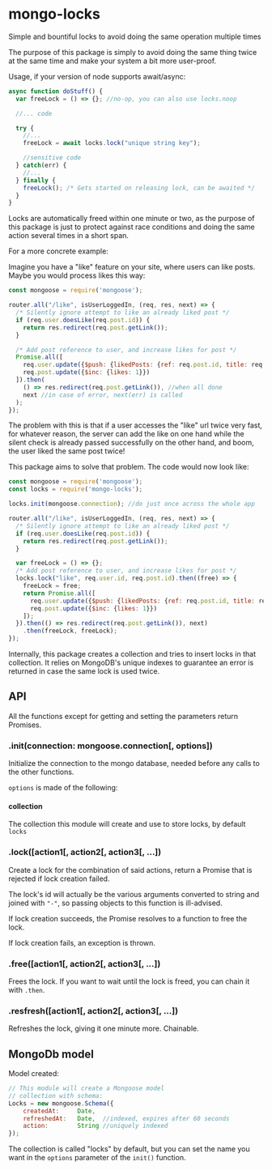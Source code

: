 # mongo-locks
Simple and bountiful locks to avoid doing the same operation multiple times

The purpose of this package is simply to avoid doing the same thing twice at the same time
and make your system a bit more user-proof.

Usage, if your version of node supports await/async:

```js
async function doStuff() {
  var freeLock = () => {}; //no-op, you can also use locks.noop

  //... code

  try {
    //...
    freeLock = await locks.lock("unique string key");

    //sensitive code
  } catch(err) {
    //...
  } finally {
    freeLock(); /* Gets started on releasing lock, can be awaited */
  }
}
```

Locks are automatically freed within one minute or two, as the purpose of this package is just to protect against
race conditions and doing the same action several times in a short span.

For a more concrete example:

Imagine you have a "like" feature on your site, where users can like posts. Maybe you would
process likes this way:

```js
const mongoose = require('mongoose');

router.all("/like", isUserLoggedIn, (req, res, next) => {
  /* Silently ignore attempt to like an already liked post */
  if (req.user.doesLike(req.post.id)) {
    return res.redirect(req.post.getLink()); 
  }

  /* Add post reference to user, and increase likes for post */
  Promise.all([
    req.user.update({$push: {likedPosts: {ref: req.post.id, title: req.post.title}}}),
    req.post.update({$inc: {likes: 1}})
  ]).then(
    () => res.redirect(req.post.getLink()), //when all done
    next //in case of error, next(err) is called
  );
});
```

The problem with this is that if a user accesses the "like" url twice very fast, for whatever
reason, the server can add the like on one hand while the silent check is already passed successfully
on the other hand, and boom, the user liked the same post twice!

This package aims to solve that problem. The code would now look like:

```js
const mongoose = require('mongoose');
const locks = require('mongo-locks');

locks.init(mongoose.connection); //do just once across the whole app

router.all("/like", isUserLoggedIn, (req, res, next) => {
  /* Silently ignore attempt to like an already liked post */
  if (req.user.doesLike(req.post.id)) {
    return res.redirect(req.post.getLink()); 
  }

  var freeLock = () => {};
  /* Add post reference to user, and increase likes for post */
  locks.lock("like", req.user.id, req.post.id).then((free) => {
    freeLock = free;
    return Promise.all([
      req.user.update({$push: {likedPosts: {ref: req.post.id, title: req.post.title}}}),
      req.post.update({$inc: {likes: 1}})
    ]);
  }).then(() => res.redirect(req.post.getLink()), next)
    .then(freeLock, freeLock);
});
```

Internally, this package creates a collection and tries to insert locks in
that collection. It relies on MongoDB's unique indexes to guarantee an error
is returned in case the same lock is used twice.


## API

All the functions except for getting and setting the parameters return Promises.

### .init(connection: mongoose.connection[, options])

Initialize the connection to the mongo database, needed before any calls to the other functions.

`options` is made of the following:

#### collection 

The collection this module will create and use to store locks, by default `locks`

### .lock([action1[, action2[, action3[, ...])

Create a lock for the combination of said actions, return a Promise that is rejected if lock creation failed.

The lock's id will actually be the various arguments converted to string and joined with `"-"`, so passing objects
to this function is ill-advised.

If lock creation succeeds, the Promise resolves to a function to free the lock.

If lock creation fails, an exception is thrown.

### .free([action1[, action2[, action3[, ...])

Frees the lock. If you want to wait until the lock is freed, you can chain it with `.then`.

### .resfresh([action1[, action2[, action3[, ...])

Refreshes the lock, giving it one minute more. Chainable.

## MongoDb model

Model created:

``` js
// This module will create a Mongoose model 
// collection with schema:
Locks = new mongoose.Schema({
    createdAt:     Date,
    refreshedAt:   Date,  //indexed, expires after 60 seconds
    action:        String //uniquely indexed
});
```

The collection is called "locks" by default, but you can set the name you want in the `options`
parameter of the `init()` function.
